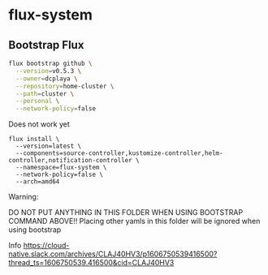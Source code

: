 # flux-system

## Bootstrap Flux

```bash
flux bootstrap github \
  --version=v0.5.3 \
  --owner=dcplaya \
  --repository=home-cluster \
  --path=cluster \
  --personal \
  --network-policy=false
```

Does not work yet
```
flux install \
  --version=latest \
  --components=source-controller,kustomize-controller,helm-controller,notification-controller \
  --namespace=flux-system \
  --network-policy=false \
  --arch=amd64
```

Warning:

DO NOT PUT ANYTHING IN THIS FOLDER WHEN USING BOOTSTRAP COMMAND ABOVE!!
Placing other yamls in this folder will be ignored when using bootstrap

Info 
https://cloud-native.slack.com/archives/CLAJ40HV3/p1606750539416500?thread_ts=1606750539.416500&cid=CLAJ40HV3